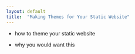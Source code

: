 ```yaml
---
layout: default
title:  "Making Themes for Your Static Website"
---
```


- how to theme your static website

- why you would want this
